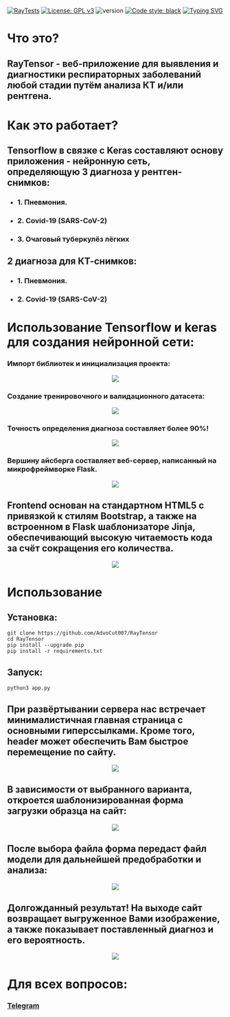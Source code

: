 [![RayTests](https://github.com/AdvoCut007/RayTensor/actions/workflows/raytests.yml/badge.svg)](https://github.com/AdvoCut007/RayTensor/actions/workflows/raytests.yml)
[![License: GPL v3](https://img.shields.io/badge/License-GPLv3-blue.svg)](https://www.gnu.org/licenses/gpl-3.0)
![version](https://img.shields.io/badge/version-2.9-blue)
[![Code style: black](https://img.shields.io/badge/code%20style-black-000000.svg)](https://github.com/psf/black)
[![Typing SVG](https://readme-typing-svg.herokuapp.com/?lines=RayTensor)](https://git.io/typing-svg)

# Что это?

## RayTensor - веб-приложение для выявления и диагностики респираторных заболеваний любой стадии путём анализа КТ и/или рентгена.

# Как это работает?

## Tensorflow в связке с Keras составляют основу приложения - нейронную сеть, определяющую 3 диагноза у рентген-снимков:
<ul>
<li><h3>1. Пневмония.</h3></li>
<li><h3>2. Covid-19 (SARS-CoV-2)</h3></li>
<li><h3>3. Очаговый туберкулёз лёгких</h3></li>
</ul>

## 2 диагноза для КТ-снимков:
<ul>
<li><h3>1. Пневмония.</h3></li>
<li><h3>2. Covid-19 (SARS-CoV-2)</h3></li>
</ul>

# Использование Tensorflow и keras для создания нейронной сети:

### Импорт библиотек и инициализация проекта:

<p align="center">
<img src="static/images/readme/tensorinit.png">
</p>

### Создание тренировочного и валидационного датасета:

<p align="center">
<img src="static/images/readme/tensordf.png">
</p>

### Точность определения диагноза составляет более 90%!

<p align="center">
<img src="static/images/readme/accuracy.png">
</p>


### Вершину айсберга составляет веб-сервер, написанный на микрофреймворке Flask.

<p align="center">
<img src="static/images/readme/flask.png">
</p>

## Frontend основан на стандартном HTML5 с привязкой к стилям Bootstrap, а также на встроенном в Flask шаблонизаторе Jinja, обеспечивающий высокую читаемость кода за счёт сокращения его количества.

<p align="center">
<img src="static/images/readme/jinja.png">
</p>

# Использование

## Установка:

```shell
git clone https://github.com/AdvoCut007/RayTensor
cd RayTensor
pip install --upgrade pip
pip install -r requirements.txt
```

## Запуск:

```shell
python3 app.py
```

## При развёртывании сервера нас встречает минималистичная главная страница с основными гиперссылками. Кроме того, header может обеспечить Вам быстрое перемещение по сайту.

<p align="center">
<img src="static/images/readme/index.png">
</p>

## В зависимости от выбранного варианта, откроется шаблонизированная форма загрузки образца на сайт:

<p align="center">
<img src="static/images/readme/flaskform.png">
</p>

## После выбора файла форма передаст файл модели для дальнейшей предобработки и анализа:

<p align="center">
<img src="static/images/readme/preprocess.png">
</p>

## Долгожданный результат! На выходе сайт возвращает выгруженное Вами изображение, а также показывает поставленный диагноз и его вероятность.

<p align="center">
<img src="static/images/readme/result.png">
</p>

# Для всех вопросов:
### [Telegram](https://t.me/RightMonarch)
